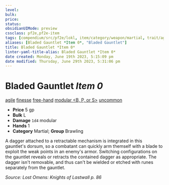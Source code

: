 ```yaml
---
level:
bulk:
price:
status:
obsidianUIMode: preview
cssclass: pf2e,pf2e-item
tags: [compendium/src/pf2e/lokl, item/category/weapon/martial, trait/agile, trait/finesse, trait/free-hand, trait/modular-b-p-or-s, trait/uncommon]
aliases: [Bladed Gauntlet *Item 0*, "Bladed Gauntlet"]
title: Bladed Gauntlet *Item 0*
linter-yaml-title-alias: Bladed Gauntlet *Item 0*
date created: Monday, June 19th 2023, 5:15:09 pm
date modified: Thursday, June 29th 2023, 5:31:06 pm
---
```


# Bladed Gauntlet *Item 0*

[agile](rules/traits/agile.md) [finesse](rules/traits/finesse.md) [free-hand](rules/traits/free-hand.md) [modular <B, P, or S>](rules/traits/modular-logm.md) [uncommon](rules/traits/uncommon.md)  

- **Price** 5 gp
- **Bulk** L
- **Damage** `1d4` modular
- **Hands** 1
- **Category** Martial; **Group** Brawling

A dagger attached to a retractable mechanism is integrated in this gauntlet's dorsum, so a combatant can quickly arm themself with a blade to exploit the weak points in an enemy's armor. Switching configurations on the gauntlet reveals or retracts the contained dagger as appropriate. The dagger isn't removable, and thus can't be wielded or etched with runes separately from the gauntlet.

*Source: Lost Omens: Knights of Lastwall p. 86*
